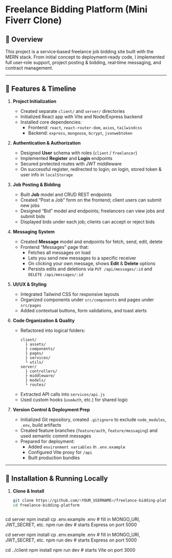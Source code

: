 # Freelance Bidding Platform (Mini Fiverr Clone)

## 📖 Overview  
This project is a service‑based freelance job bidding site built with the MERN stack. From initial concept to deployment‑ready code, I implemented full user‑role support, project posting & bidding, real‑time messaging, and contract management.

---

## 🚀 Features & Timeline  

1. **Project Initialization**  
   - Created separate `client/` and `server/` directories  
   - Initialized React app with Vite and Node/Express backend  
   - Installed core dependencies:  
     - Frontend: `react`, `react‑router-dom`, `axios`, `tailwindcss`  
     - Backend: `express`, `mongoose`, `bcrypt`, `jsonwebtoken`

2. **Authentication & Authorization**  
   - Designed **User** schema with roles (`client` / `freelancer`)  
   - Implemented **Register** and **Login** endpoints  
   - Secured protected routes with JWT middleware  
   - On successful register, redirected to login; on login, stored token & user info in `localStorage`

3. **Job Posting & Bidding**  
   - Built **Job** model and CRUD REST endpoints  
   - Created “Post a Job” form on the frontend; client users can submit new jobs  
   - Designed “Bid” model and endpoints; freelancers can view jobs and submit bids  
   - Displayed bids under each job; clients can accept or reject bids

4. **Messaging System**  
   - Created **Message** model and endpoints for fetch, send, edit, delete  
   - Frontend “Messages” page that:  
     - Fetches all messages on load  
     - Lets you send new messages to a specific receiver  
     - On clicking your own message, shows **Edit** & **Delete** options  
     - Persists edits and deletions via `PUT /api/messages/:id` and `DELETE /api/messages/:id`

5. **UI/UX & Styling**  
   - Integrated Tailwind CSS for responsive layouts  
   - Organized components under `src/components` and pages under `src/pages`  
   - Added contextual buttons, form validations, and toast alerts

6. **Code Organization & Quality**  
   - Refactored into logical folders:  
     ```
     client/
       ├ assets/  
       ├ components/  
       ├ pages/  
       ├ services/  
       └ utils/
     server/
       ├ controllers/  
       ├ middleware/  
       ├ models/  
       └ routes/
     ```  
   - Extracted API calls into `services/api.js`  
   - Used custom hooks (`useAuth`, etc.) for shared logic  

7. **Version Control & Deployment Prep**  
   - Initialized Git repository, created `.gitignore` to exclude `node_modules`, `.env`, build artifacts  
   - Created feature branches (`feature/auth`, `feature/messaging`) and used semantic commit messages  
   - Prepared for deployment:  
     - Added `environment variables` in `.env.example`  
     - Configured Vite proxy for `/api`  
     - Built production bundles  

---

## 💾 Installation & Running Locally

1. **Clone & Install**  
   ```bash
   git clone https://github.com/<YOUR_USERNAME>/freelance-bidding-platform.git
   cd freelance-bidding-platform



cd server
npm install
cp .env.example .env          # fill in MONGO_URI, JWT_SECRET, etc.
npm run dev                   # starts Express on port 5000

cd server
npm install
cp .env.example .env          # fill in MONGO_URI, JWT_SECRET, etc.
npm run dev                   # starts Express on port 5000

cd ../client
npm install
npm run dev                   # starts Vite on port 3000
